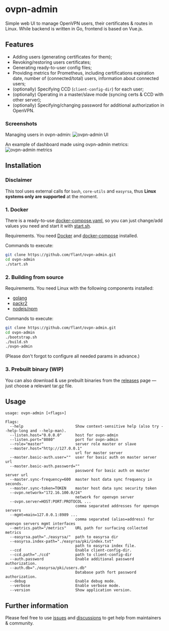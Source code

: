 # ovpn-admin

Simple web UI to manage OpenVPN users, their certificates & routes in Linux. While backend is written in Go, frontend is based on Vue.js.

## Features

* Adding users (generating certificates for them);
* Revoking/restoring users certificates;
* Generating ready-to-user config files;
* Providing metrics for Prometheus, including certifications expiration date, number of (connected/total) users, information about connected users;
* (optionally) Specifying CCD (`client-config-dir`) for each user;
* (optionally) Operating in a master/slave mode (syncing certs & CCD with other server);
* (optionally) Specifying/changing password for additional authorization in OpenVPN.

### Screenshots

Managing users in ovpn-admin:
![ovpn-admin UI](https://raw.githubusercontent.com/flant/ovpn-admin/master/img/ovpn-admin-users.png)

An example of dashboard made using ovpn-admin metrics:
![ovpn-admin metrics](https://raw.githubusercontent.com/flant/ovpn-admin/master/img/ovpn-admin-metrics.png)

## Installation

### Disclaimer

This tool uses external calls for `bash`, `core-utils` and `easyrsa`, thus **Linux systems only are supported** at the moment.

### 1. Docker

There is a ready-to-use [docker-compose.yaml](https://github.com/flant/ovpn-admin/blob/master/docker-compose.yaml), so you can just change/add values you need and start it with [start.sh](https://github.com/flant/ovpn-admin/blob/master/start.sh).

Requirements. You need [Docker](https://docs.docker.com/get-docker/) and [docker-compose](https://docs.docker.com/compose/install/) installed.

Commands to execute:

```bash
git clone https://github.com/flant/ovpn-admin.git
cd ovpn-admin
./start.sh
```

### 2. Building from source

Requirements. You need Linux with the following components installed:
- [golang](https://golang.org/doc/install)
- [packr2](https://github.com/gobuffalo/packr#installation)
- [nodejs/npm](https://nodejs.org/en/download/package-manager/)

Commands to execute:

```bash
git clone https://github.com/flant/ovpn-admin.git
cd ovpn-admin
./bootstrap.sh
./build.sh
./ovpn-admin 
```

(Please don't forgot to configure all needed params in advance.)

### 3. Prebuilt binary (WIP)

You can also download & use prebuilt binaries from the [releases](https://github.com/flant/ovpn-admin/releases) page — just choose a relevant tar.gz file.

## Usage

```
usage: ovpn-admin [<flags>]

Flags:
  --help                       Show context-sensitive help (also try --help-long and --help-man).
  --listen.host="0.0.0.0"      host for ovpn-admin
  --listen.port="8080"         port for ovpn-admin
  --role="master"              server role master or slave
  --master.host="http://127.0.0.1"  
                               url for master server
  --master.basic-auth.user=""  user for basic auth on master server url
  --master.basic-auth.password=""  
                               password for basic auth on master server url
  --master.sync-frequency=600  master host data sync frequency in seconds.
  --master.sync-token=TOKEN    master host data sync security token
  --ovpn.network="172.16.100.0/24"  
                               network for openvpn server
  --ovpn.server=HOST:PORT:PROTOCOL ...  
                               comma separated addresses for openvpn servers
  --mgmt=main=127.0.0.1:8989 ...  
                               comma separated (alias=address) for openvpn servers mgmt interfaces
  --metrics.path="/metrics"    URL path for surfacing collected metrics
  --easyrsa.path="./easyrsa/"  path to easyrsa dir
  --easyrsa.index-path="./easyrsa/pki/index.txt"  
                               path to easyrsa index file.
  --ccd                        Enable client-config-dir.
  --ccd.path="./ccd"           path to client-config-dir
  --auth.password              Enable additional password authorization.
  --auth.db="./easyrsa/pki/users.db"  
                               Database path fort password authorization.
  --debug                      Enable debug mode.
  --verbose                    Enable verbose mode.
  --version                    Show application version.

```

## Further information

Please feel free to use [issues](https://github.com/flant/ovpn-admin/issues) and [discussions](https://github.com/flant/ovpn-admin/discussions) to get help from maintainers & community.
